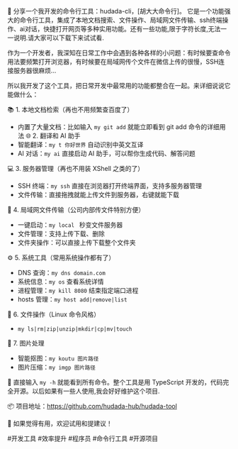 🚀 分享一个我开发的命令行工具：hudada-cli，[胡大大命令行]。 它是一个功能强大的命令行工具，集成了本地文档搜索、文件操作、局域网文件传输、ssh终端操作、ai对话，快捷打开网页等多种实用功能。还有一些功能,限于字符长度,无法一一说明.请大家可以下载下来试试看.

 作为一个开发者，我深知在日常工作中会遇到各种各样的小问题：有时候要查命令用法要频繁打开浏览器，有时候要在局域网传个文件在微信上传的很慢，SSH连接服务器很麻烦...

 所以我开发了这个工具，把日常开发中最常用的功能都整合在一起。来详细说说它能做什么：

📚 1. 本地文档检索（再也不用频繁查百度了）
   -  内置了大量文档：比如输入 `my git add` 就能立即看到 git add 命令的详细用法
🌐 2. 翻译和 AI 助手
   -  智能翻译：`my t 你好世界` 自动识别中英文互译
   -  AI 对话：`my ai` 直接启动 AI 助手，可以帮你生成代码、解答问题

💻 3. 服务器管理（再也不用装 XShell 之类的了）
   -  SSH 终端：`my ssh` 直接在浏览器打开终端界面，支持多服务器管理
   -  文件传输：直接拖拽就能上传文件到服务器，右键就能下载

📂 4. 局域网文件传输（公司内部传文件特别方便）
   -  一键启动：`my local ` 秒变文件服务器
   -  文件管理：支持上传下载、删除
   -  文件夹操作：可以直接上传下载整个文件夹


⚙️ 5. 系统工具（常用系统操作都有了）
   -  DNS 查询：`my dns domain.com`
   -  系统信息：`my os` 查看系统详情
   -  进程管理：`my kill 8080` 结束指定端口进程
   -  hosts 管理：`my host add|remove|list`

📁 6. 文件操作（Linux 命令风格）
   -  `my ls|rm|zip|unzip|mkdir|cp|mv|touch`

🎨 7. 图片处理
   -  智能抠图：`my koutu 图片路径`
   -  图片压缩：`my imgp 图片路径`

🎯  直接输入 `my -h` 就能看到所有命令。整个工具是用 TypeScript 开发的，代码完全开源。以后如果有一些人使用,我会好好维护这个项目.

📦 项目地址：https://github.com/hudada-hub/hudada-tool

🌟 如果觉得有用，欢迎试用和提建议！

#开发工具 #效率提升 #程序员 #命令行工具 #开源项目